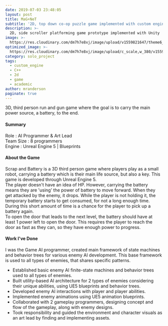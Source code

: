 ```yaml
---
date: 2019-07-03 23:48:05
layout: post
title: MaG+NeT
subtitle: '2D, top down co-op puzzle game implemented with custom engine'
description: >-
  2D, side scroller platforming game prototype implemented with Unity
image: >-
  https://res.cloudinary.com/dm7h7e8xj/image/upload/v1559821647/theme6_qeeojf.jpg
optimized_image: >-
  https://res.cloudinary.com/dm7h7e8xj/image/upload/c_scale,w_380/v1559821647/theme6_qeeojf.jpg
category: solo_project
tags:
  - custom_engine
  - C++
  - 2d
  - game
  - academic
author: mranderson
paginate: true
---
```

3D, third person run and gun game where the goal is to carry the main power source, a battery, to the end.

#### Summary
Role : AI Programmer & Art Lead \
Team Size : 8 programmers \
Engine : Unreal Engine 5 | Blueprints


#### About the Game
Scrap and Battery is a 3D third person game where players play as a small robot, carrying a battery which is their main life source, but also a key. This game is developed through Unreal Engine 5.\
The player doesn't have an idea of HP. However, carrying the battery means they are 'using' the power of battery to move forward. When they get attacked by the enemy, it drops. While the player is not holding it, the temporary battery starts to get consumed, for not a long enough time. During this short amount of time is a chance for the player to pick up a battery again.\
To open the door that leads to the next level, the battery should have at least 1 power left to open the door. This requires the player to reach the door as fast as they can, so they have enough power to progress.


#### Work I've Done
I was the Game AI programmer, created main framework of state machines and behavior trees for various enemy AI development. This base framework is used to all types of enemies, that shares specific patterns.
- Established basic enemy AI finite-state machines and behavior trees used to all types of enemies.
- Built utility-based AI architecture for 2 types of enemies considering their unique abilities, using UE5 blueprints and behavior trees.
- Developed enemy AI interactions with player and player abilities.
- Implemented enemy animations using UE5 animation blueprints.
- Collaborated with 2 gameplay programmers, designing concept and flow of the gameplay, along with enemy designs.
- Took responsibility and guided the environment and character visuals as an art lead by finding and implementing assets.

